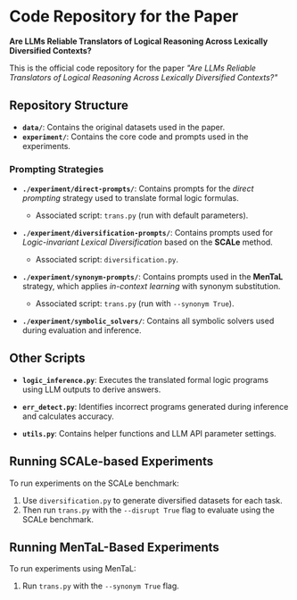 # Code Repository for the Paper

**Are LLMs Reliable Translators of Logical Reasoning Across Lexically Diversified Contexts?**

This is the official code repository for the paper *"Are LLMs Reliable Translators of Logical Reasoning Across Lexically Diversified Contexts?"*

## Repository Structure

* **`data/`**: Contains the original datasets used in the paper.
* **`experiment/`**: Contains the core code and prompts used in the experiments.

### Prompting Strategies

* **`./experiment/direct-prompts/`**:
  Contains prompts for the *direct prompting* strategy used to translate formal logic formulas.

  * Associated script: `trans.py` (run with default parameters).

* **`./experiment/diversification-prompts/`**:
  Contains prompts used for *Logic-invariant Lexical Diversification* based on the **SCALe** method.

  * Associated script: `diversification.py`.

* **`./experiment/synonym-prompts/`**:
  Contains prompts used in the **MenTaL** strategy, which applies *in-context learning* with synonym substitution.

  * Associated script: `trans.py` (run with `--synonym True`).

* **`./experiment/symbolic_solvers/`**:
  Contains all symbolic solvers used during evaluation and inference.

## Other Scripts

* **`logic_inference.py`**:
  Executes the translated formal logic programs using LLM outputs to derive answers.

* **`err_detect.py`**:
  Identifies incorrect programs generated during inference and calculates accuracy.

* **`utils.py`**:
  Contains helper functions and LLM API parameter settings.

## Running SCALe-based Experiments

To run experiments on the SCALe benchmark:

1. Use `diversification.py` to generate diversified datasets for each task.
2. Then run `trans.py` with the `--disrupt True` flag to evaluate using the SCALe benchmark.

## Running MenTaL-Based Experiments

To run experiments using MenTaL:

1. Run `trans.py` with the `--synonym True` flag.